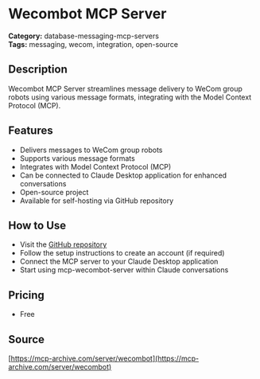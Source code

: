 # Wecombot MCP Server

**Category:** database-messaging-mcp-servers  
**Tags:** messaging, wecom, integration, open-source

## Description
Wecombot MCP Server streamlines message delivery to WeCom group robots using various message formats, integrating with the Model Context Protocol (MCP).

## Features
- Delivers messages to WeCom group robots
- Supports various message formats
- Integrates with Model Context Protocol (MCP)
- Can be connected to Claude Desktop application for enhanced conversations
- Open-source project
- Available for self-hosting via GitHub repository

## How to Use
- Visit the [GitHub repository](https://github.com/gotoolkits/mcp-wecombot-server)
- Follow the setup instructions to create an account (if required)
- Connect the MCP server to your Claude Desktop application
- Start using mcp-wecombot-server within Claude conversations

## Pricing
- Free

## Source
[https://mcp-archive.com/server/wecombot](https://mcp-archive.com/server/wecombot)